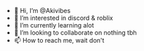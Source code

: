 - 👋 Hi, I’m @Akivibes
- 👀 I’m interested in discord & roblix
- 🌱 I’m currently learning alot
- 💞️ I’m looking to collaborate on nothing tbh
- 📫 How to reach me, wait don't
